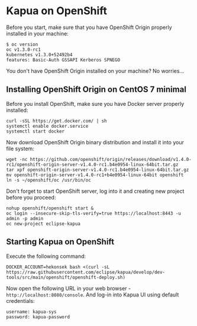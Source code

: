 # Kapua on OpenShift

Before you start, make sure that you have OpenShift Origin properly installed in your  machine:

    $ oc version
    oc v1.3.0-rc1
    kubernetes v1.3.0+52492b4
    features: Basic-Auth GSSAPI Kerberos SPNEGO

You don't have OpenShift Origin installed on your machine? No worries...

## Installing OpenShift Origin on CentOS 7 minimal

Before you install OpenShift, make sure you have Docker server properly installed:

    curl -sSL https://get.docker.com/ | sh
    systemctl enable docker.service
    systemctl start docker

Now download OpenShift Origin binary distribution and install it into your file system:

    wget -nc https://github.com/openshift/origin/releases/download/v1.4.0-rc1/openshift-origin-server-v1.4.0-rc1.b4e0954-linux-64bit.tar.gz
    tar xpf openshift-origin-server-v1.4.0-rc1.b4e0954-linux-64bit.tar.gz
    mv openshift-origin-server-v1.4.0-rc1+b4e0954-linux-64bit openshift
    ln -s ~/openshift/oc /usr/bin/oc

Don't forget to start OpenShift server, log into it and creating new project before you proceed:

    nohup openshift/openshift start &
    oc login --insecure-skip-tls-verify=true https://localhost:8443 -u admin -p admin
    oc new-project eclipse-kapua

## Starting Kapua on OpenShift

Execute the following command:

    DOCKER_ACCOUNT=hekonsek bash <(curl -sL https://raw.githubusercontent.com/eclipse/kapua/develop/dev-tools/src/main/openshift/openshift-deploy.sh)

Now open the following URL in your web browser - `http://localhost:8080/console`. And log-in into Kapua UI using default
credentials:

    username: kapua-sys
    password: kapua-password